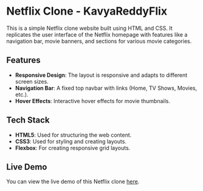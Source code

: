 # Netflix Clone - KavyaReddyFlix

This is a simple Netflix clone website built using HTML and CSS. It replicates the user interface of the Netflix homepage with features like a navigation bar, movie banners, and sections for various movie categories.

## Features

- **Responsive Design**: The layout is responsive and adapts to different screen sizes.
- **Navigation Bar**: A fixed top navbar with links (Home, TV Shows, Movies, etc.).
- **Hover Effects**: Interactive hover effects for movie thumbnails.

## Tech Stack

- **HTML5**: Used for structuring the web content.
- **CSS3**: Used for styling and creating layouts.
- **Flexbox**: For creating responsive grid layouts.

## Live Demo

You can view the live demo of this Netflix clone [here](#).

